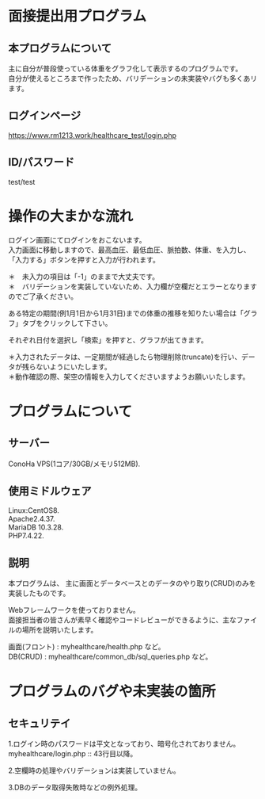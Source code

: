 # 面接提出用プログラム
## 本プログラムについて
主に自分が普段使っている体重をグラフ化して表示するのプログラムです。  
自分が使えるところまで作ったため、バリデーションの未実装やバグも多くあリます。

## ログインページ
https://www.rm1213.work/healthcare_test/login.php

## ID/パスワード
test/test

# 操作の大まかな流れ
ログイン画面にてログインをおこないます。  
入力画面に移動しますので、最高血圧、最低血圧、脈拍数、体重、を入力し、「入力する」ボタンを押すと入力が行われます。  

＊　未入力の項目は「-1」のままで大丈夫です。  
＊　バリデーションを実装していないため、入力欄が空欄だとエラーとなりますのでご了承ください。  

ある特定の期間(例1月1日から1月31日)までの体重の推移を知りたい場合は「グラフ」タブをクリックして下さい。  

それぞれ日付を選択し「検索」を押すと、グラフが出てきます。  

＊入力されたデータは、一定期間が経過したら物理削除(truncate)を行い、データが残らないようにいたします。  
＊動作確認の際、架空の情報を入力してくださいますようお願いいたします。  

# プログラムについて

## サーバー
ConoHa VPS(1コア/30GB/メモリ512MB). 

## 使用ミドルウェア
Linux:CentOS8.   
Apache2.4.37.    
MariaDB 10.3.28.  
PHP7.4.22. 

## 説明
本プログラムは、 主に画面とデータベースとのデータのやり取り(CRUD)のみを実装したものです。  

Webフレームワークを使っておりません。  
面接担当者の皆さんが素早く確認やコードレビューができるように、主なファイルの場所を説明いたします。  

画面(フロント) : myhealthcare/health.php  など。  
DB(CRUD) : myhealthcare/common_db/sql_queries.php など。  

# プログラムのバグや未実装の箇所

## セキュリテイ
1.ログイン時のパスワードは平文となっており、暗号化されておりません。  
myhealthcare/login.php  :: 43行目以降。

2.空欄時の処理やバリデーションは実装していません。  

3.DBのデータ取得失敗時などの例外処理。  
